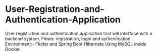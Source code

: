 # User-Registration-and-Authentication-Application
User registration and authentication application that will interface with a backend system.
Flows: registration, login and authentication.
Environment:- Flutter and Spring Boot Hibernate Using MySQL inside Docker.
